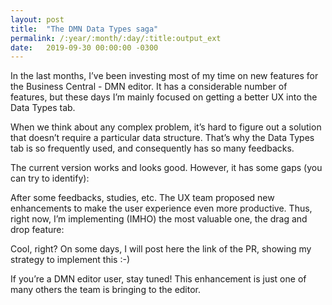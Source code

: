 ```yaml
---
layout: post
title:  "The DMN Data Types saga"
permalink: /:year/:month/:day/:title:output_ext
date:   2019-09-30 00:00:00 -0300
---
```

In the last months, I’ve been investing most of my time on new features for the Business Central - DMN editor. It has a considerable number of features, but these days I’m mainly focused on getting a better UX into the Data Types tab.

When we think about any complex problem, it’s hard to figure out a solution that doesn’t require a particular data structure. That’s why the Data Types tab is so frequently used, and consequently has so many feedbacks.

The current version works and looks good. However, it has some gaps (you can try to identify):

 

After some feedbacks, studies, etc. The UX team proposed new enhancements to make the user experience even more productive. Thus, right now, I’m implementing (IMHO) the most valuable one, the drag and drop feature:

 

Cool, right? On some days, I will post here the link of the PR, showing my strategy to implement this :-)

If you’re a DMN editor user, stay tuned! This enhancement is just one of many others the team is bringing to the editor.
